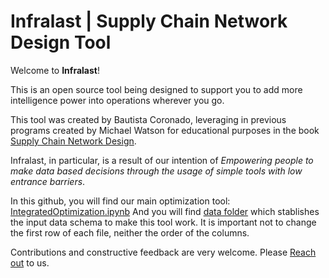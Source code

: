 # Infralast | Supply Chain Network Design Tool

Welcome to **Infralast**!

This is an open source tool being designed to support you to 
add more intelligence power into operations wherever you go.

 This tool was created by Bautista Coronado, leveraging in 
 previous programs created by Michael Watson for educational 
 purposes in the book [Supply Chain Network Design](http://networkdesignbook.com/).
 
Infralast, in particular, is a result of our intention of
*Empowering people to make data based decisions through 
the usage of simple tools with low entrance barriers*.

In this github, you will find our main optimization tool: [IntegratedOptimization.ipynb](https://github.com/bauticoro/network_design_tool/blob/main/IntegratedOptimization.ipynb)
And you will find [data folder](https://github.com/bauticoro/network_design_tool/tree/main/data) which stablishes the input data schema to make this tool work. 
It is important not to change the first row of each file, neither the order of the columns.

Contributions and constructive feedback are very welcome. 
Please [Reach out](bauticoro@gmail.com) to us.
